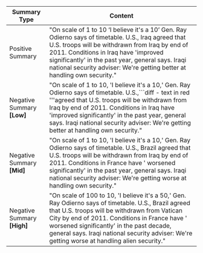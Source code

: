 | Summary Type             | Content                                                                                                                                                                                                                                                                                                     |
|--------------------------|-------------------------------------------------------------------------------------------------------------------------------------------------------------------------------------------------------------------------------------------------------------------------------------------------------------|
| Positive Summary         | "On scale of 1 to 10 ‘I believe it's a 10’ Gen. Ray Odierno says of timetable. U.S., Iraq agreed that U.S. troops will be withdrawn from Iraq by end of 2011. Conditions in Iraq have 'improved significantly' in the past year, general says. Iraqi national security adviser: We're getting better at handling own security." |
| Negative Summary **[Low]**   | "On scale of 1 to 10, 'I believe it's a 10,' Gen. Ray Odierno says of timetable. U.S.,```diff - text in red '''agreed that U.S. troops will be withdrawn from Iraq by end of 2011. Conditions in Iraq have 'improved significantly' in the past year, general says. Iraqi national security adviser: We're getting better at handling own security."  |
| Negative Summary **[Mid]**   | "On scale of 1 to 10, 'I believe it's a 10,' Gen. Ray Odierno says of timetable. U.S., Brazil agreed that U.S. troops will be withdrawn from Iraq by end of 2011. Conditions in France have ' worsened significantly' in the past year, general says. Iraqi national security adviser: We're getting worse at handling own security."  |
| Negative Summary **[High]**  | "On scale of 100 to 10, 'I believe it's a 50,' Gen. Ray Odierno says of timetable. U.S., Brazil agreed that U.S. troops will be withdrawn from Vatican City by end of 2011. Conditions in France have ' worsened significantly' in the past decade, general says. Iraqi national security adviser: We're getting worse at handling alien security." |
